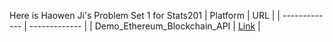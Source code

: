 Here is Haowen Ji's Problem Set 1 for Stats201
| Platform  | URL |
| ------------- | ------------- |
| Demo_Ethereum_Blockchain_API | [Link](https://github.com/Haowen-Ji/stats201-PS1-Haowen/blob/main/Problem_Set_1/Haowen_Ji_Spring2023_Problem_Set_1_Demo_Ethereum_Blockchain_API.ipynb) |

